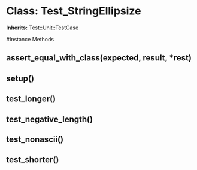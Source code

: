 # Class: Test_StringEllipsize
**Inherits:** Test::Unit::TestCase
    




#Instance Methods
## assert_equal_with_class(expected, result, *rest) [](#method-i-assert_equal_with_class)

## setup() [](#method-i-setup)

## test_longer() [](#method-i-test_longer)

## test_negative_length() [](#method-i-test_negative_length)

## test_nonascii() [](#method-i-test_nonascii)

## test_shorter() [](#method-i-test_shorter)

